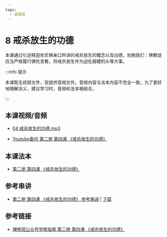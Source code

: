 ```yaml
---
tags:
  - 闻思班
---
```


# 8 戒杀放生的功德

本课通过引述释迦牟尼佛亲口所讲的戒杀放生的概念以及功德，劝勉我们：佛教徒应当严格履行佛陀言教，将戒杀放生作为迫在眉睫的头等大事。

:::info 提示

本课暂无视频文件，现提供音频文件。音频内容与法本内容不完全一致，为了更好地理解法义，建议学习时，音频和法本相结合。

:::

## 本课视频/音频

* [04 戒杀放生的功德.mp3](https://f.huidengchanxiu.net/jmy/%e6%85%a7%e7%81%af%e7%a6%85%e4%bf%ae%e8%af%be/%e6%85%a7%e7%81%af%e7%a6%85%e4%bf%ae%e8%af%be%e7%ac%ac%e4%ba%8c%e5%86%8c/04%20%e6%88%92%e6%9d%80%e6%94%be%e7%94%9f%e7%9a%84%e5%8a%9f%e5%be%b7.mp3)

* [Youtube备份 第二册 第四课 《戒杀放生的功德》](https://www.youtube.com/watch?v=K3Omih5S5D8&list=PL7aUyQTIJqAjD33MPzguoKwShqtttVmg9&index=9)
  
## 本课法本

* [第二册 第四课 《戒杀放生的功德》](/books/b2/2-03)

## 参考串讲

* [第二册 第四课 《戒杀放生的功德》 参考串讲](http://view.officeapps.live.com/op/view.aspx?src=https://f.huidengchanxiu.net/hdv/d/hdcxk/chj/第二册第4课戒杀放生的功德.pptx) | [下载](https://f.huidengchanxiu.net/hdv/d/hdcxk/chj/第二册第4课戒杀放生的功德.pptx)

## 参考链接

* [禅修班公众号学修指南 第二册 第四课 《戒杀放生的功德》](https://mp.weixin.qq.com/s?__biz=MzI2NTQ1NDcxNg==&mid=2247483771&idx=1&sn=27f346d7679ca96ea7661cdd77ed7ea0&scene=19#wechat_redirect)
